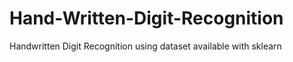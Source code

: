 # Hand-Written-Digit-Recognition
Handwritten Digit Recognition using dataset available with sklearn
